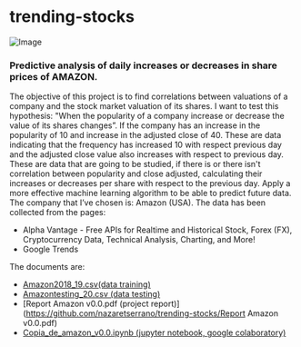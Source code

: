 # trending-stocks
![Image](https://github.com/nazaretserrano/trending-stocks/blob/master/tending.png)

### Predictive analysis of daily increases or decreases in share prices of AMAZON.

The objective of this project is to find correlations between valuations of a company and the stock market valuation of its shares. I want to test this hypothesis: "When the popularity of a company increase or decrease  the value of its shares changes”.
If the company has an increase in the popularity of 10 and increase in the adjusted close of 40. These  are  data indicating that the frequency has increased 10 with respect previous day and the adjusted close value also increases with respect to previous day. These are data that are going to be studied, if there is or there isn't correlation between popularity and close adjusted, calculating their increases or decreases per share with respect to the previous day. Apply a more effective machine learning algorithm to be able to predict future data.     
The company that I’ve chosen is: Amazon (USA). The data has been collected from the pages:
- Alpha Vantage - Free APIs for Realtime and Historical Stock, Forex (FX), Cryptocurrency Data, Technical Analysis, Charting, and More!
- Google Trends

The documents are:
- [Amazon2018_19.csv(data training)](https://github.com/nazaretserrano/trending-stocks/Amazon2018_19.csv)
- [Amazontesting_20.csv (data testing)](https://github.com/nazaretserrano/trending-stocks/Amazontesting_20.csv) 
- [Report Amazon v0.0.pdf (project report)](https://github.com/nazaretserrano/trending-stocks/Report Amazon v0.0.pdf) 
- [Copia_de_amazon_v0.0.ipynb (jupyter notebook, google colaboratory)](https://github.com/nazaretserrano/trending-stocks/Copia_de_amazon_v0.0.ipynb) 
